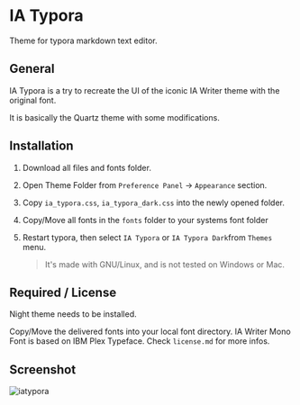 # IA Typora

Theme for typora markdown text editor.

## General

IA Typora is a try to recreate the UI of the iconic IA Writer theme with the original font.

It is basically the Quartz theme with some modifications.

## Installation

1. Download all files and fonts folder.
2. Open Theme Folder from `Preference Panel` → `Appearance` section.
   
3. Copy `ia_typora.css`, `ia_typora_dark.css` into the newly opened folder.
4. Copy/Move all fonts in the `fonts` folder to your systems font folder
5. Restart typora, then select `IA Typora` or `IA Typora Dark`from `Themes` menu.
   
   > It's made with GNU/Linux, and is not tested on Windows or Mac.

## Required / License

Night theme needs to be installed. 

Copy/Move the delivered fonts into your local font directory. IA Writer Mono Font is based on IBM Plex Typeface. Check `license.md` for more infos. 

## Screenshot
![iatypora](/home/sonnie/Documents/IA-Typora/iatypora.jpeg)

